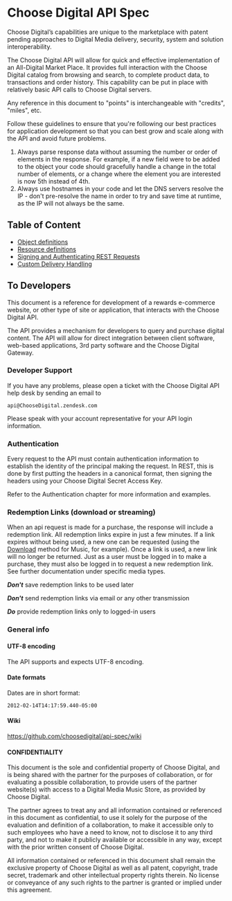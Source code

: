 # Choose Digital API Spec

Choose Digital’s capabilities are unique to the marketplace with patent pending approaches to Digital Media delivery, security, system and solution interoperability.

The Choose Digital API will allow for quick and effective implementation of an All-Digital Market Place. It provides full interaction with the Choose Digital catalog from browsing and search, to complete product data, to transactions and order history. This capability can be put in place with relatively basic API calls to Choose Digital servers. 

Any reference in this document to "points" is interchangeable with "credits", "miles", etc.

Follow these guidelines to ensure that you're following our best practices for application development so that you can best grow and scale along with the API and avoid future problems.
	
1. Always parse response data without assuming the number or order of elements in the response. For example, if a new field were to be added to the object your code should gracefully handle a change in the total number of elements, or a change where the element you are interested is now 5th instead of 4th.
1. Always use hostnames in your code and let the DNS servers resolve the IP - don't pre-resolve the name in order to try and save time at runtime, as the IP will not always be the same.

## Table of Content

* [Object definitions](/master/objects.md)
* [Resource definitions](/resources/README.md)
* [Signing and Authenticating REST Requests](/Authentication.md)
* [Custom Delivery Handling](/Custom-Delivery-Handling.md)

## To Developers

This document is a reference for development of a rewards e-commerce website, or other type of site or application, that interacts with the Choose Digital API.

The API provides a mechanism for developers to query and purchase digital content. The API will allow for direct integration between client software, web-based applications, 3rd party software and the Choose Digital Gateway.
 
### Developer Support

If you have any problems, please open a ticket with the Choose Digital API help desk by sending an email to 

```
api@ChooseDigital.zendesk.com
```

Please speak with your account representative for your API login information.

### Authentication

Every request to the API must contain authentication information to establish the identity of the principal making the request. In REST, this is done by first putting the headers in a canonical format, then signing the headers using your Choose Digital Secret Access Key.

Refer to the Authentication chapter for more information and examples.

### <span id="redemption-links"></span>Redemption Links (download or streaming)

When an api request is made for a purchase, the response will include a redemption link.
All redemption links expire in just a few minutes. 
If a link expires without being used, a new one can be requested (using the [Download](/resources/Music.md#download) method for Music, for example). Once a link is used, a new link will no longer be returned.
Just as a user must be logged in to make a purchase, they must also be logged in to request a new redemption link. See further documentation under specific media types.

__*Don't*__ save redemption links to be used later

__*Don't*__ send redemption links via email or any other transmission 

__*Do*__ provide redemption links only to logged-in users 


### General info

#### UTF-8 encoding 

The API supports and expects UTF-8 encoding.

#### Date formats

Dates are in short format: 
```
2012-02-14T14:17:59.440-05:00
```
#### Wiki
https://github.com/choosedigital/api-spec/wiki


#### CONFIDENTIALITY

This document is the sole and confidential property of Choose Digital, and is being shared with the partner for the purposes of collaboration, or for evaluating a possible collaboration, to provide users of the partner website(s) with access to a Digital Media Music Store, as provided by Choose Digital. 

The partner agrees to treat any and all information contained or referenced in this document as confidential, to use it solely for the purpose of the evaluation and definition of a collaboration, to make it accessible only to such employees who have a need to know, not to disclose it to any third party, and not to make it publicly available or accessible in any way, except with the prior written consent of Choose Digital.

All information contained or referenced in this document shall remain the exclusive property of Choose Digital as well as all patent, copyright, trade secret, trademark and other intellectual property rights therein. No license or conveyance of any such rights to the partner is granted or implied under this agreement.

